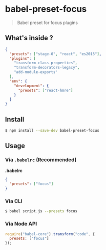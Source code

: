 # babel-preset-focus

> Babel preset for focus plugins

## What's inside ?

```json
{
  "presets": ["stage-0", "react", "es2015"],
  "plugins": [
    "transform-class-properties",
    "transform-decorators-legacy",
    "add-module-exports"
  ],
  "env": {
    "development": {
      "presets": ["react-hmre"]
    }
  }
}

```

## Install

```sh
$ npm install --save-dev babel-preset-focus
```

## Usage

### Via `.babelrc` (Recommended)

**.babelrc**

```json
{
  "presets": ["focus"]
}
```

### Via CLI

```sh
$ babel script.js --presets focus
```

### Via Node API

```javascript
require("babel-core").transform("code", {
  presets: ["focus"]
});
```
